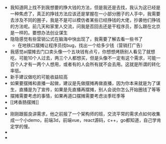 - 我知道网上找不到我想要的挣大钱的方法，但是我还是去找，我认为这已经是一种焦虑了，真正的挣钱方法应该还是掌握在一小部分圈子的人手中，我需要去涉及不同的圈子，我是不是可以模仿者某些已经挣钱的大佬，抄袭他们挣钱的方法呢。前几天和家里人交流，问我是否回去还是干程序员，那么跟在北京是一样的。要想办法创业谋生
- 隐隐感觉有些营销公式在脑海中快出现了，我需要了解去看一些书了
	- 在地铁口摆摊让程序员找bug，找出一个给多少钱（营销打广告）
- 我感觉ai摆摊去门口卖头像一个五块钱有点亏，你想想烤肠别人看见了就想吃，可能10个人过去，两三个人都想买，但是头像不一定有这个需求，可能一百个人才有一两个人想用，或者有的人会所有就不会去用。这就是所谓的转化率低。
- 新手建议做吃的可能收益较高
- 如果要摆摊和直播一起做，建议是先做摆摊再做直播，因为你本来就是为了谋生，直播是为了宣传，如果是先直播再摆摊，别人会说你怎么开始圈钱了等等
- 摆摊需要考虑的事情，如果再道口摆摊需要考虑淡季旺季等
- [[烤香肠摆摊]]
-
- 刚刚跟振良讲需求，他之前报了一个架构师的班，交流平常的需求点如何收集成一个小demo，前端3d，前端vue，react源码，c++，go都知道，自己学肯定学的慢。
-
-